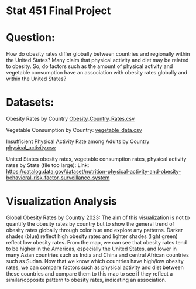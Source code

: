 # Stat 451 Final Project

# Question:
How do obesity rates differ globally between countries and regionally within the United States? 
Many claim that physical activity and diet may be related to obesity. So, do factors such as the amount of physical activity and vegetable consumption have an association with obesity rates globally and within the United States?

# Datasets:
Obesity Rates by Country
[Obesity_Country_Rates.csv](https://github.com/avarma7/Stat-451-Final-Project/files/13384666/Obesity_Country_Rates.csv)

Vegetable Consumption by Country:
[vegetable_data.csv](https://github.com/avarma7/Stat-451-Final-Project/files/13384677/vegetable_data.csv)

Insufficient Physical Activity Rate among Adults by Country
[physical_activity.csv](https://github.com/avarma7/Stat-451-Final-Project/files/13384675/physical_activity.csv)

United States obesity rates, vegetable consumption rates, physical activity rates by State (file too large):
Link: https://catalog.data.gov/dataset/nutrition-physical-activity-and-obesity-behavioral-risk-factor-surveillance-system

# Visualization Analysis
Global Obesity Rates by Country 2023:
The aim of this visualization is not to quantify the obesity rates by country but to show the general trend of obesity rates globally through color hue and explore any patterns. Darker shades (blue) reflect high obesity rates and lighter shades (light green) reflect low obesity rates. From the map, we can see that obesity rates tend to be higher in the Americas, especially the United States, and lower in many Asian countries such as India and China and central African countries such as Sudan. Now that we know which countries have high/low obesity rates, we can compare factors such as physical activity and diet between these countries and compare them to this map to see if they reflect a similar/opposite pattern to obesity rates, indicating an association.
